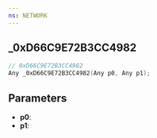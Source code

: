 ```yaml
---
ns: NETWORK
---
```

## _0xD66C9E72B3CC4982

```c
// 0xD66C9E72B3CC4982
Any _0xD66C9E72B3CC4982(Any p0, Any p1);
```

## Parameters
* **p0**:
* **p1**:
